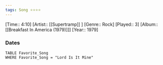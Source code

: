 ```yaml
---
tags: Song ⭐⭐⭐⭐ 
---
```

[Time:: 4:10]
[Artist:: [[Supertramp]] ]
[Genre:: Rock]
[Played:: 3]
[Album:: [[Breakfast In America (1979)]]]
[Year:: 1979]
### Dates
````dataview
TABLE Favorite_Song
WHERE Favorite_Song = "Lord Is It Mine"
````